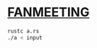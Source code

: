 [FANMEETING](https://algospot.com/judge/problem/read/FANMEETING)
========

```bash
rustc a.rs
./a < input
```
